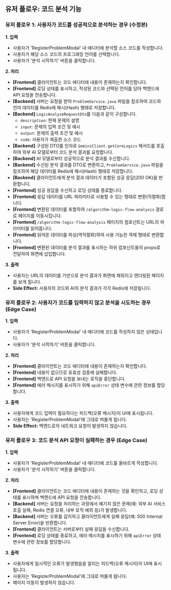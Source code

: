 ## 유저 플로우: 코드 분석 기능

### 유저 플로우 1: 사용자가 코드를 성공적으로 분석하는 경우 (수정본)

**1. 입력**
*   사용자가 'RegisterProblemModal' 내 에디터에 분석할 소스 코드를 작성합니다.
*   사용자가 해당 소스 코드의 프로그래밍 언어를 선택합니다.
*   사용자가 '분석 시작하기' 버튼을 클릭합니다.

**2. 처리**
*   **[Frontend]** 클라이언트는 코드 에디터에 내용이 존재하는지 확인합니다.
*   **[Frontend]** 로딩 상태를 표시하고, 작성된 코드와 선택된 언어를 담아 백엔드에 API 요청을 전송합니다.
*   **[Backend]** 서버는 요청을 받아 `ProblemService.java` 파일을 참조하여 코드와 언어 데이터를 Redis에 해시(Hash) 형태로 저장합니다.
*   **[Backend]** `LogicAnalyzeRequestDto`를 다음과 같이 구성합니다.
    *   `description`: 현재 문제의 설명
    *   `input`: 문제의 입력 조건 및 예시
    *   `output`: 문제의 출력 조건 및 예시
    *   `code`: 사용자가 제출한 소스 코드
*   **[Backend]** 구성된 DTO를 인자로 `GeminiClient.getCoreLogics` 메서드를 호출하여 외부 AI 모델로부터 코드 분석 결과를 요청합니다.
*   **[Backend]** AI 모델로부터 성공적으로 분석 결과를 수신합니다.
*   **[Backend]** 수신된 분석 결과를 DTO로 변환하고, `ProblemService.java` 파일을 참조하여 해당 데이터를 Redis에 해시(Hash) 형태로 저장합니다.
*   **[Backend]** 클라이언트에게 분석 결과 데이터가 포함된 성공 응답(200 OK)을 반환합니다.
*   **[Frontend]** 성공 응답을 수신하고 로딩 상태를 종료합니다.
*   **[Frontend]** 응답 데이터를 URL 파라미터로 사용할 수 있는 형태로 변환(직렬화)합니다.
*   **[Frontend]** 변환된 데이터를 포함하여 `/algorithm-logic-flow-analysis` 경로로 페이지를 이동시킵니다.
*   **[Frontend]** `/algorithm-logic-flow-analysis` 페이지의 컴포넌트는 URL의 파라미터를 읽어옵니다.
*   **[Frontend]** 읽어온 데이터를 파싱(역직렬화)하여 사용 가능한 객체 형태로 변환합니다.
*   **[Frontend]** 변환된 데이터를 분석 결과를 표시하는 하위 컴포넌트들의 props로 전달하여 화면에 삽입합니다.

**3. 출력**
*   사용자는 URL의 데이터를 기반으로 분석 결과가 화면에 채워지고 렌더링된 페이지를 보게 됩니다.
*   **Side Effect:** 사용자의 코드와 AI의 분석 결과가 각각 Redis에 저장됩니다.

### 유저 플로우 2: 사용자가 코드를 입력하지 않고 분석을 시도하는 경우 (Edge Case)

**1. 입력**
*   사용자가 'RegisterProblemModal' 내 에디터에 코드를 작성하지 않은 상태입니다.
*   사용자가 '분석 시작하기' 버튼을 클릭합니다.

**2. 처리**
*   **[Frontend]** 클라이언트는 코드 에디터에 내용이 존재하는지 확인합니다.
*   **[Frontend]** 내용이 없으므로 유효성 검증에 실패합니다.
*   **[Frontend]** 백엔드로 API 요청을 보내는 로직을 중단합니다.
*   **[Frontend]** 에러 메시지를 표시하기 위해 `apiError` 상태 변수에 관련 정보를 할당합니다.

**3. 출력**
*   사용자에게 코드 입력이 필요하다는 피드백(오류 메시지)이 UI에 표시됩니다.
*   사용자는 'RegisterProblemModal'에 그대로 머물게 됩니다.
*   **Side Effect:** 백엔드로의 네트워크 요청이 발생하지 않습니다.

### 유저 플로우 3: 코드 분석 API 요청이 실패하는 경우 (Edge Case)

**1. 입력**
*   사용자가 'RegisterProblemModal' 내 에디터에 코드를 올바르게 작성합니다.
*   사용자가 '분석 시작하기' 버튼을 클릭합니다.

**2. 처리**
*   **[Frontend]** 클라이언트는 코드 에디터에 내용이 존재하는 것을 확인하고, 로딩 상태를 표시하며 백엔드에 API 요청을 전송합니다.
*   **[Backend]** 서버는 요청을 처리하는 과정에서 예기치 않은 문제(예: 외부 AI 서비스 호출 실패, Redis 연결 오류, 내부 로직 예외 등)가 발생합니다.
*   **[Backend]** 서버는 오류를 감지하고 클라이언트에게 실패 응답(예: 500 Internal Server Error)을 반환합니다.
*   **[Frontend]** 클라이언트는 서버로부터 실패 응답을 수신합니다.
*   **[Frontend]** 로딩 상태를 종료하고, 에러 메시지를 표시하기 위해 `apiError` 상태 변수에 관련 정보를 할당합니다.

**3. 출력**
*   사용자에게 일시적인 오류가 발생했음을 알리는 피드백(오류 메시지)이 UI에 표시됩니다.
*   사용자는 'RegisterProblemModal'에 그대로 머물게 됩니다.
*   페이지 이동이 발생하지 않습니다.